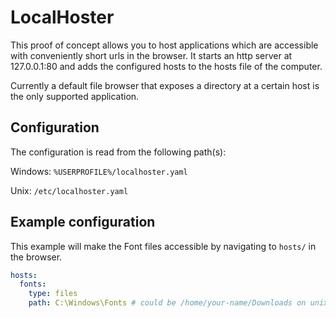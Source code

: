 # LocalHoster

This proof of concept allows you to host applications which are accessible with conveniently short urls in the browser. It starts an http server at 127.0.0.1:80 and adds the configured hosts to the hosts file of the computer.

Currently a default file browser that exposes a directory at a certain host is the only supported application.

## Configuration
The configuration is read from the following path(s):

Windows: `%USERPROFILE%/localhoster.yaml`

Unix: `/etc/localhoster.yaml`

## Example configuration

This example will make the Font files accessible by navigating to `hosts/` in the browser.

``` yaml
hosts:
  fonts:
    type: files
    path: C:\Windows\Fonts # could be /home/your-name/Downloads on unix
```
